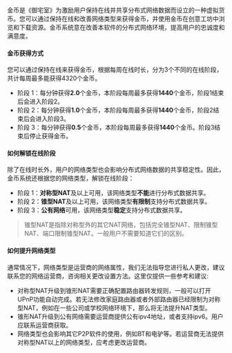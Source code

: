 金币是《御宅室》为激励用户保持在线并共享分布式网络数据而设立的一种虚拟货币。您可以通过保持在线和改善网络类型来获得金币，并使用金币在创意工坊中浏览和下载资源。金币系统意在改善本软件的分布式网络环境，提高用户的忠诚度和满意度。

#### **金币获得方式**
您可以通过保持在线来获得金币，根据每周在线时长，分为3个不同的在线阶段，共计每周最多能获得4320个金币。
* 阶段 1：每分钟获得**2.0**个金币，本阶段每周最多获得**1440**个金币，阶段1结束后会进入阶段2。
* 阶段 2：每分钟获得**1.0**个金币，本阶段每周最多获得**1440**个金币，阶段2结束后会进入阶段3。
* 阶段 3：每分钟获得**0.5**个金币，本阶段每周最多获得**1440**个金币。阶段3结束后停止获得金币。

#### **如何解锁在线阶段**
除了在线时长外，用户的网络类型也会影响分布式网络数据的共享稳定性。因此，金币系统还根据您的网络类型，解锁在线阶段：
* 阶段 1：**对称型NAT**及以上可用，该网络类型**不能**进行分布式数据共享。
* 阶段 2：**锥型NAT**及以上可用，该网络类型**有限制**支持分布式数据共享。
* 阶段 3：**公有网络**可用，该网络类型**稳定**支持分布式数据共享。
> 锥型NAT是指除对称型外的其它NAT网络，包括完全锥型NAT、限制锥型NAT、端口限制锥型NAT。一般用户不需要知道它们的区别。

#### **如何提升网络类型**
通常情况下，网络类型是运营商的网络属性，我们无法指导您进行私人更改，建议联系您的网络运营商，咨询相关更改设置方法。这里仅提供一些参考和建议:
* 对称型NAT升级到锥形NAT需要正确配置路由器转发规则，一般可以打开UPnP功能自动完成。若无法修改家庭路由器或者外部路由器已经限制为对称型NAT，例如在一些公司或学校网络环境下，那么将无法提升NAT类型。
* 锥形NAT升级到公有网络需要运营商提供公有ipv4地址，或者支持ipv6。用户应联系运营商获取。
* 网络类型也会影响其它P2P软件的使用，例如BT和电驴等。若运营商无法提供对称型NAT以上的网络类型，应考虑更改运营商。
